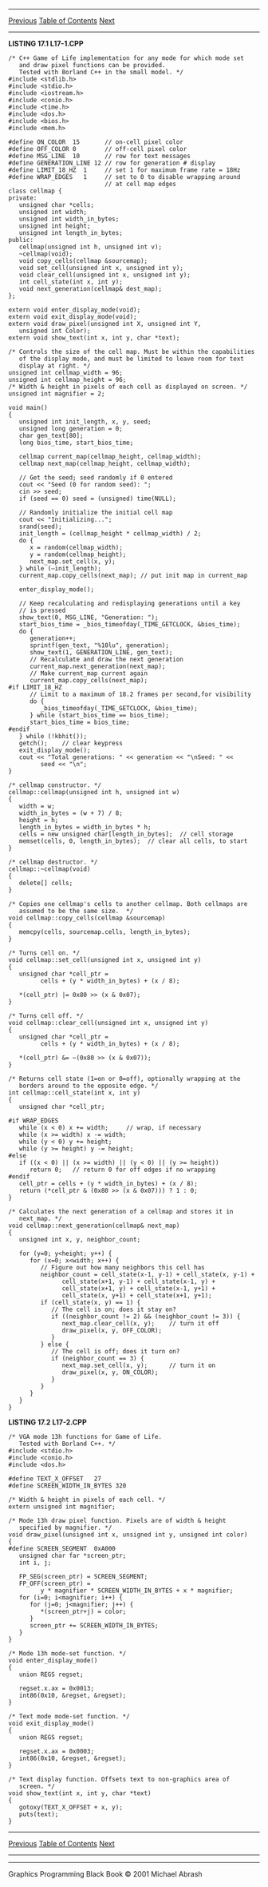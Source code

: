   ------------------------ --------------------------------- --------------------
  [Previous](17-01.html)   [Table of Contents](index.html)   [Next](17-03.html)
  ------------------------ --------------------------------- --------------------

**LISTING 17.1 L17-1.CPP**

    /* C++ Game of Life implementation for any mode for which mode set
       and draw pixel functions can be provided.
       Tested with Borland C++ in the small model. */
    #include <stdlib.h>
    #include <stdio.h>
    #include <iostream.h>
    #include <conio.h>
    #include <time.h>
    #include <dos.h>
    #include <bios.h>
    #include <mem.h>

    #define ON_COLOR  15       // on-cell pixel color
    #define OFF_COLOR 0        // off-cell pixel color
    #define MSG_LINE  10       // row for text messages
    #define GENERATION_LINE 12 // row for generation # display
    #define LIMIT_18_HZ  1     // set 1 for maximum frame rate = 18Hz
    #define WRAP_EDGES   1     // set to 0 to disable wrapping around
                               // at cell map edges
    class cellmap {
    private:
       unsigned char *cells;
       unsigned int width;
       unsigned int width_in_bytes;
       unsigned int height;
       unsigned int length_in_bytes;
    public:
       cellmap(unsigned int h, unsigned int v);
       ~cellmap(void);
       void copy_cells(cellmap &sourcemap);
       void set_cell(unsigned int x, unsigned int y);
       void clear_cell(unsigned int x, unsigned int y);
       int cell_state(int x, int y);
       void next_generation(cellmap& dest_map);
    };

    extern void enter_display_mode(void);
    extern void exit_display_mode(void);
    extern void draw_pixel(unsigned int X, unsigned int Y,
       unsigned int Color);
    extern void show_text(int x, int y, char *text);

    /* Controls the size of the cell map. Must be within the capabilities
       of the display mode, and must be limited to leave room for text
       display at right. */
    unsigned int cellmap_width = 96;
    unsigned int cellmap_height = 96;
    /* Width & height in pixels of each cell as displayed on screen. */
    unsigned int magnifier = 2;

    void main()
    {
       unsigned int init_length, x, y, seed;
       unsigned long generation = 0;
       char gen_text[80];
       long bios_time, start_bios_time;

       cellmap current_map(cellmap_height, cellmap_width);
       cellmap next_map(cellmap_height, cellmap_width);

       // Get the seed; seed randomly if 0 entered
       cout << "Seed (0 for random seed): ";
       cin >> seed;
       if (seed == 0) seed = (unsigned) time(NULL);

       // Randomly initialize the initial cell map
       cout << "Initializing...";
       srand(seed);
       init_length = (cellmap_height * cellmap_width) / 2;
       do {
          x = random(cellmap_width);
          y = random(cellmap_height);
          next_map.set_cell(x, y);
       } while (—init_length);
       current_map.copy_cells(next_map); // put init map in current_map

       enter_display_mode();

       // Keep recalculating and redisplaying generations until a key
       // is pressed
       show_text(0, MSG_LINE, "Generation: ");
       start_bios_time = _bios_timeofday(_TIME_GETCLOCK, &bios_time);
       do {
          generation++;
          sprintf(gen_text, "%10lu", generation);
          show_text(1, GENERATION_LINE, gen_text);
          // Recalculate and draw the next generation
          current_map.next_generation(next_map);
          // Make current_map current again
          current_map.copy_cells(next_map);
    #if LIMIT_18_HZ
          // Limit to a maximum of 18.2 frames per second,for visibility
          do {
             _bios_timeofday(_TIME_GETCLOCK, &bios_time);
          } while (start_bios_time == bios_time);
          start_bios_time = bios_time;
    #endif
       } while (!kbhit());
       getch();    // clear keypress
       exit_display_mode();
       cout << "Total generations: " << generation << "\nSeed: " <<
             seed << "\n";
    }

    /* cellmap constructor. */
    cellmap::cellmap(unsigned int h, unsigned int w)
    {
       width = w;
       width_in_bytes = (w + 7) / 8;
       height = h;
       length_in_bytes = width_in_bytes * h;
       cells = new unsigned char[length_in_bytes];  // cell storage
       memset(cells, 0, length_in_bytes);  // clear all cells, to start
    }

    /* cellmap destructor. */
    cellmap::~cellmap(void)
    {
       delete[] cells;
    }

    /* Copies one cellmap's cells to another cellmap. Both cellmaps are
       assumed to be the same size.  */
    void cellmap::copy_cells(cellmap &sourcemap)
    {
       memcpy(cells, sourcemap.cells, length_in_bytes);
    }

    /* Turns cell on. */
    void cellmap::set_cell(unsigned int x, unsigned int y)
    {
       unsigned char *cell_ptr =
             cells + (y * width_in_bytes) + (x / 8);

       *(cell_ptr) |= 0x80 >> (x & 0x07);
    }

    /* Turns cell off. */
    void cellmap::clear_cell(unsigned int x, unsigned int y)
    {
       unsigned char *cell_ptr =
             cells + (y * width_in_bytes) + (x / 8);

       *(cell_ptr) &= ~(0x80 >> (x & 0x07));
    }

    /* Returns cell state (1=on or 0=off), optionally wrapping at the
       borders around to the opposite edge. */
    int cellmap::cell_state(int x, int y)
    {
       unsigned char *cell_ptr;

    #if WRAP_EDGES
       while (x < 0) x += width;     // wrap, if necessary
       while (x >= width) x -= width;
       while (y < 0) y += height;
       while (y >= height) y -= height;
    #else
       if ((x < 0) || (x >= width) || (y < 0) || (y >= height))
          return 0;   // return 0 for off edges if no wrapping
    #endif
       cell_ptr = cells + (y * width_in_bytes) + (x / 8);
       return (*cell_ptr & (0x80 >> (x & 0x07))) ? 1 : 0;
    }

    /* Calculates the next generation of a cellmap and stores it in
       next_map. */
    void cellmap::next_generation(cellmap& next_map)
    {
       unsigned int x, y, neighbor_count;

       for (y=0; y<height; y++) {
          for (x=0; x<width; x++) {
             // Figure out how many neighbors this cell has
             neighbor_count = cell_state(x-1, y-1) + cell_state(x, y-1) +
                   cell_state(x+1, y-1) + cell_state(x-1, y) +
                   cell_state(x+1, y) + cell_state(x-1, y+1) +
                   cell_state(x, y+1) + cell_state(x+1, y+1);
             if (cell_state(x, y) == 1) {
                // The cell is on; does it stay on?
                if ((neighbor_count != 2) && (neighbor_count != 3)) {
                   next_map.clear_cell(x, y);    // turn it off
                   draw_pixel(x, y, OFF_COLOR);
                }
             } else {
                // The cell is off; does it turn on?
                if (neighbor_count == 3) {
                   next_map.set_cell(x, y);      // turn it on
                   draw_pixel(x, y, ON_COLOR);
                }
             }
          }
       }
    }

**LISTING 17.2 L17-2.CPP**

    /* VGA mode 13h functions for Game of Life.
       Tested with Borland C++. */
    #include <stdio.h>
    #include <conio.h>
    #include <dos.h>

    #define TEXT_X_OFFSET   27
    #define SCREEN_WIDTH_IN_BYTES 320

    /* Width & height in pixels of each cell. */
    extern unsigned int magnifier;

    /* Mode 13h draw pixel function. Pixels are of width & height
       specified by magnifier. */
    void draw_pixel(unsigned int x, unsigned int y, unsigned int color)
    {
    #define SCREEN_SEGMENT  0xA000
       unsigned char far *screen_ptr;
       int i, j;

       FP_SEG(screen_ptr) = SCREEN_SEGMENT;
       FP_OFF(screen_ptr) =
             y * magnifier * SCREEN_WIDTH_IN_BYTES + x * magnifier;
       for (i=0; i<magnifier; i++) {
          for (j=0; j<magnifier; j++) {
             *(screen_ptr+j) = color;
          }
          screen_ptr += SCREEN_WIDTH_IN_BYTES;
       }
    }

    /* Mode 13h mode-set function. */
    void enter_display_mode()
    {
       union REGS regset;

       regset.x.ax = 0x0013;
       int86(0x10, &regset, &regset);
    }

    /* Text mode mode-set function. */
    void exit_display_mode()
    {
       union REGS regset;

       regset.x.ax = 0x0003;
       int86(0x10, &regset, &regset);
    }

    /* Text display function. Offsets text to non-graphics area of
       screen. */
    void show_text(int x, int y, char *text)
    {
       gotoxy(TEXT_X_OFFSET + x, y);
       puts(text);
    }

  ------------------------ --------------------------------- --------------------
  [Previous](17-01.html)   [Table of Contents](index.html)   [Next](17-03.html)
  ------------------------ --------------------------------- --------------------

* * * * *

Graphics Programming Black Book © 2001 Michael Abrash
